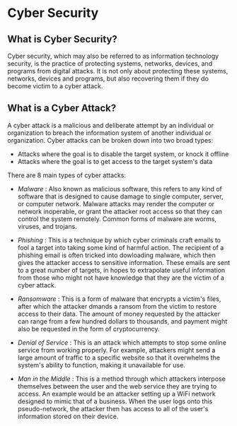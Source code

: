 # Cyber Security

## What is Cyber Security? 

Cyber security, which may also be referred to as information technology security, is the practice of protecting systems, networks, devices, and programs from digital attacks. It is not only about protecting these systems, networks, devices and programs, but also recovering them if they do become victim to a cyber attack. 

## What is a Cyber Attack? 

A cyber attack is a malicious and deliberate attempt by an individual or organization to breach the information system of another individual or organization. Cyber attacks can be broken down into two broad types: 

* Attacks where the goal is to disable the target system, or knock it offline
* Attacks where the goal is to get access to the target system's data

There are 8 main types of cyber attacks: 

* *Malware* : Also known as malicious software, this refers to any kind of software that is designed to cause damage to single computer, server, or computer network. Malware attacks may render the computer or network inoperable, or grant the attacker root access so that they can control the system remotely. Common forms of malware are worms, viruses, and trojans. 

* *Phishing* : This is a technique by which cyber criminals craft emails to fool a target into taking some kind of harmful action. The recipient of a phishing email is often tricked into dowloading malware, which then gives the attacker access to sensitive information. These emails are sent to a great number of targets, in hopes to extrapolate useful information from those who might not have knowledge that they are the victim of a cyber attack. 

* *Ransomware* : This is a form of malware that encrypts a victim's files, after which the attacker dmands a ransom from the victim to restore access to their data. The amount of money requested by the attacker can range from a few hundred dollars to thousands, and payment might also be requested in the form of cryptocurrency. 

* *Denial of Service* : This is an attack which attempts to stop some online service from working properly. For example, attackers might send a large amount of traffic to a specific website so that it overwhelms the system's ability to function, making it unavailable for use. 

* *Man in the Middle* : This is a method through which attackers interpose themselves between the user and the web service they are trying to access. An example would be an attacker setting up a WiFi network designed to mimic that of a business. When the user logs onto this pseudo-network, the attacker then has access to all of the user's information stored on their device. 




